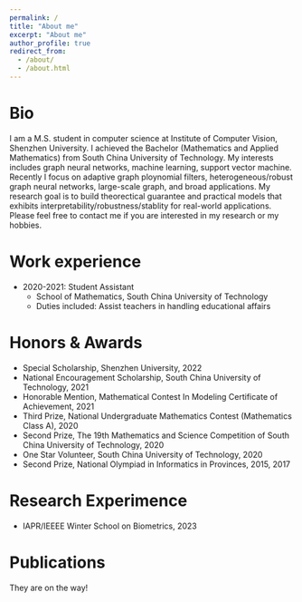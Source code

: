 ```yaml
---
permalink: /
title: "About me"
excerpt: "About me"
author_profile: true
redirect_from: 
  - /about/
  - /about.html
---
```


Bio
======
I am a M.S. student in computer science at Institute of Computer Vision, Shenzhen University. I achieved the Bachelor (Mathematics and Applied Mathematics) from South China University of Technology. My interests includes graph neural networks, machine learning, support vector machine. Recently I focus on adaptive graph ploynomial filters, heterogeneous/robust graph neural networks, large-scale graph, and broad applications. My research goal is to build theorectical guarantee and practical models that exhibits interpretability/robustness/stablity for real-world applications. Please feel free to contact me if you are interested in my research or my hobbies.

Work experience
======
* 2020-2021: Student Assistant
  * School of Mathematics, South China University of Technology
  * Duties included: Assist teachers in handling educational affairs

Honors & Awards
======
* Special Scholarship, Shenzhen University, 2022
* National Encouragement Scholarship, South China University of Technology, 2021
* Honorable Mention, Mathematical Contest In Modeling Certificate of Achievement, 2021
* Third Prize, National Undergraduate Mathematics Contest (Mathematics Class A), 2020
* Second Prize, The 19th Mathematics and Science Competition of South China University of Technology, 2020
* One Star Volunteer, South China University of Technology, 2020
* Second Prize, National Olympiad in Informatics in Provinces, 2015, 2017
 
Research Experimence
======
* IAPR/IEEEE Winter School on Biometrics, 2023

Publications
======
  They are on the way!
